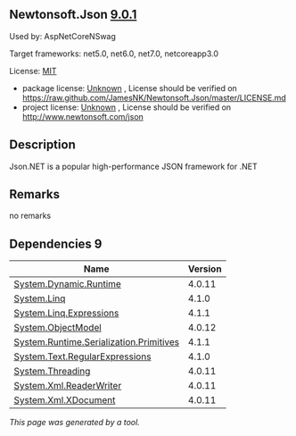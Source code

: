 Newtonsoft.Json [9.0.1](https://www.nuget.org/packages/Newtonsoft.Json/9.0.1)
--------------------

Used by: AspNetCoreNSwag

Target frameworks: net5.0, net6.0, net7.0, netcoreapp3.0

License: [MIT](../../../../licenses/mit) 

- package license: [Unknown](https://raw.github.com/JamesNK/Newtonsoft.Json/master/LICENSE.md) , License should be verified on https://raw.github.com/JamesNK/Newtonsoft.Json/master/LICENSE.md
- project license: [Unknown](http://www.newtonsoft.com/json) , License should be verified on http://www.newtonsoft.com/json

Description
-----------
Json.NET is a popular high-performance JSON framework for .NET

Remarks
-----------
no remarks


Dependencies 9
-----------

|Name|Version|
|----------|:----|
|[System.Dynamic.Runtime](../../../../packages/nuget.org/system.dynamic.runtime/4.0.11)|4.0.11|
|[System.Linq](../../../../packages/nuget.org/system.linq/4.1.0)|4.1.0|
|[System.Linq.Expressions](../../../../packages/nuget.org/system.linq.expressions/4.1.1)|4.1.1|
|[System.ObjectModel](../../../../packages/nuget.org/system.objectmodel/4.0.12)|4.0.12|
|[System.Runtime.Serialization.Primitives](../../../../packages/nuget.org/system.runtime.serialization.primitives/4.1.1)|4.1.1|
|[System.Text.RegularExpressions](../../../../packages/nuget.org/system.text.regularexpressions/4.1.0)|4.1.0|
|[System.Threading](../../../../packages/nuget.org/system.threading/4.0.11)|4.0.11|
|[System.Xml.ReaderWriter](../../../../packages/nuget.org/system.xml.readerwriter/4.0.11)|4.0.11|
|[System.Xml.XDocument](../../../../packages/nuget.org/system.xml.xdocument/4.0.11)|4.0.11|

*This page was generated by a tool.*